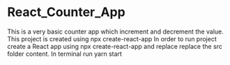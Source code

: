 # React_Counter_App

This is a very basic counter app which increment and decrement the value.
This project is created using npx create-react-app 
In order to run project create a React app using npx create-react-app  and replace replace the src folder content.
In terminal run yarn start
